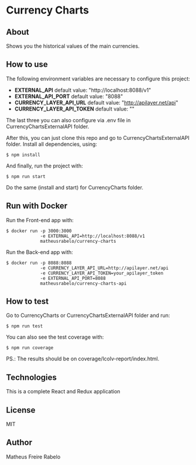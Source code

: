 # Currency Charts

## About
Shows you the historical values of the main currencies.

## How to use
The following environment variables are necessary to configure this project:
* **EXTERNAL_API** default value: "http://localhost:8088/v1"
* **EXTERNAL_API_PORT** default value: "8088"
* **CURRENCY_LAYER_API_URL** default value: "http://apilayer.net/api"
* **CURRENCY_LAYER_API_TOKEN** default value: ""

The last three you can also configure via .env file in CurrencyChartsExternalAPI folder.

After this, you can just clone this repo and go to CurrencyChartsExternalAPI folder. Install all dependencies, using:
```
$ npm install
```
And finally, run the project with:
```
$ npm run start
```

Do the same (install and start) for CurrencyCharts folder.

## Run with Docker
Run the Front-end app with:
```
$ docker run -p 3000:3000 
             -e EXTERNAL_API=http://localhost:8088/v1
             matheusrabelo/currency-charts
```

Run the Back-end app with:
```
$ docker run -p 8088:8088 
             -e CURRENCY_LAYER_API_URL=http://apilayer.net/api 
             -e CURRENCY_LAYER_API_TOKEN=your_apilayer_token
             -e EXTERNAL_API_PORT=8088 
             matheusrabelo/currency-charts-api
```

## How to test
Go to CurrencyCharts or CurrencyChartsExternalAPI folder and run:
```
$ npm run test
```

You can also see the test coverage with:
```
$ npm run coverage
```

PS.: The results should be on coverage/lcolv-report/index.html.

## Technologies
This is a complete React and Redux application

## License
MIT

## Author
Matheus Freire Rabelo
